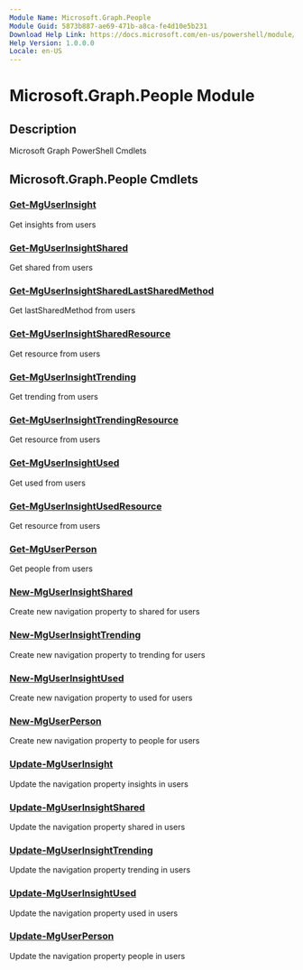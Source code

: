 ```yaml
---
Module Name: Microsoft.Graph.People
Module Guid: 5873b887-ae69-471b-a8ca-fe4d10e5b231
Download Help Link: https://docs.microsoft.com/en-us/powershell/module/microsoft.graph.people
Help Version: 1.0.0.0
Locale: en-US
---
```


# Microsoft.Graph.People Module
## Description
Microsoft Graph PowerShell Cmdlets

## Microsoft.Graph.People Cmdlets
### [Get-MgUserInsight](Get-MgUserInsight.md)
Get insights from users

### [Get-MgUserInsightShared](Get-MgUserInsightShared.md)
Get shared from users

### [Get-MgUserInsightSharedLastSharedMethod](Get-MgUserInsightSharedLastSharedMethod.md)
Get lastSharedMethod from users

### [Get-MgUserInsightSharedResource](Get-MgUserInsightSharedResource.md)
Get resource from users

### [Get-MgUserInsightTrending](Get-MgUserInsightTrending.md)
Get trending from users

### [Get-MgUserInsightTrendingResource](Get-MgUserInsightTrendingResource.md)
Get resource from users

### [Get-MgUserInsightUsed](Get-MgUserInsightUsed.md)
Get used from users

### [Get-MgUserInsightUsedResource](Get-MgUserInsightUsedResource.md)
Get resource from users

### [Get-MgUserPerson](Get-MgUserPerson.md)
Get people from users

### [New-MgUserInsightShared](New-MgUserInsightShared.md)
Create new navigation property to shared for users

### [New-MgUserInsightTrending](New-MgUserInsightTrending.md)
Create new navigation property to trending for users

### [New-MgUserInsightUsed](New-MgUserInsightUsed.md)
Create new navigation property to used for users

### [New-MgUserPerson](New-MgUserPerson.md)
Create new navigation property to people for users

### [Update-MgUserInsight](Update-MgUserInsight.md)
Update the navigation property insights in users

### [Update-MgUserInsightShared](Update-MgUserInsightShared.md)
Update the navigation property shared in users

### [Update-MgUserInsightTrending](Update-MgUserInsightTrending.md)
Update the navigation property trending in users

### [Update-MgUserInsightUsed](Update-MgUserInsightUsed.md)
Update the navigation property used in users

### [Update-MgUserPerson](Update-MgUserPerson.md)
Update the navigation property people in users

